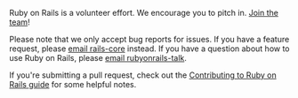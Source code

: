 Ruby on Rails is a volunteer effort. We encourage you to pitch in. [Join the team](http://contributors.rubyonrails.org)!

Please note that we only accept bug reports for issues. If you have a feature request, please [email rails-core](https://groups.google.com/forum/?fromgroups#!forum/rubyonrails-core) instead. If you have a question about how to use Ruby on Rails, please [email rubyonrails-talk](https://groups.google.com/forum/?fromgroups#!forum/rubyonrails-talk).

If you're submitting a pull request, check out the [Contributing to Ruby on Rails guide](http://edgeguides.rubyonrails.org/contributing_to_ruby_on_rails.html) for some helpful notes.
